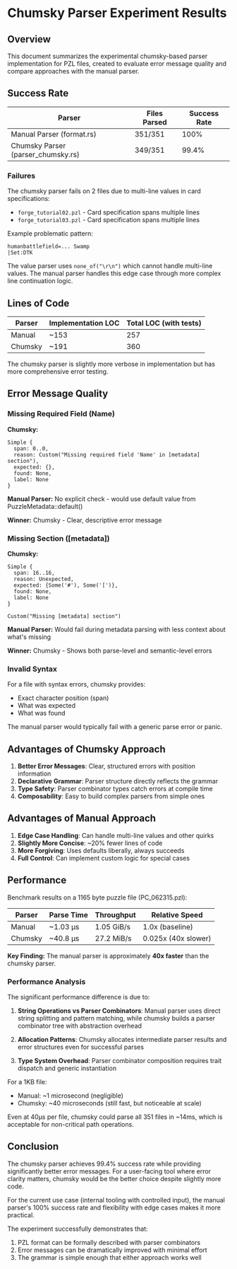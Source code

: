 # Chumsky Parser Experiment Results

## Overview

This document summarizes the experimental chumsky-based parser implementation for PZL files, created to evaluate error message quality and compare approaches with the manual parser.

## Success Rate

| Parser | Files Parsed | Success Rate |
|--------|-------------|--------------|
| Manual Parser (format.rs) | 351/351 | 100% |
| Chumsky Parser (parser_chumsky.rs) | 349/351 | 99.4% |

### Failures

The chumsky parser fails on 2 files due to multi-line values in card specifications:
- `forge_tutorial02.pzl` - Card specification spans multiple lines
- `forge_tutorial03.pzl` - Card specification spans multiple lines

Example problematic pattern:
```
humanbattlefield=... Swamp
|Set:DTK
```

The value parser uses `none_of("\r\n")` which cannot handle multi-line values. The manual parser handles this edge case through more complex line continuation logic.

## Lines of Code

| Parser | Implementation LOC | Total LOC (with tests) |
|--------|-------------------|------------------------|
| Manual | ~153 | 257 |
| Chumsky | ~191 | 360 |

The chumsky parser is slightly more verbose in implementation but has more comprehensive error testing.

## Error Message Quality

### Missing Required Field (Name)

**Chumsky:**
```
Simple {
  span: 0..0,
  reason: Custom("Missing required field 'Name' in [metadata] section"),
  expected: {},
  found: None,
  label: None
}
```

**Manual Parser:**
No explicit check - would use default value from PuzzleMetadata::default()

**Winner:** Chumsky - Clear, descriptive error message

### Missing Section ([metadata])

**Chumsky:**
```
Simple {
  span: 16..16,
  reason: Unexpected,
  expected: {Some('#'), Some('[')},
  found: None,
  label: None
}

Custom("Missing [metadata] section")
```

**Manual Parser:**
Would fail during metadata parsing with less context about what's missing

**Winner:** Chumsky - Shows both parse-level and semantic-level errors

### Invalid Syntax

For a file with syntax errors, chumsky provides:
- Exact character position (span)
- What was expected
- What was found

The manual parser would typically fail with a generic parse error or panic.

## Advantages of Chumsky Approach

1. **Better Error Messages**: Clear, structured errors with position information
2. **Declarative Grammar**: Parser structure directly reflects the grammar
3. **Type Safety**: Parser combinator types catch errors at compile time
4. **Composability**: Easy to build complex parsers from simple ones

## Advantages of Manual Approach

1. **Edge Case Handling**: Can handle multi-line values and other quirks
2. **Slightly More Concise**: ~20% fewer lines of code
3. **More Forgiving**: Uses defaults liberally, always succeeds
4. **Full Control**: Can implement custom logic for special cases

## Performance

Benchmark results on a 1165 byte puzzle file (PC_062315.pzl):

| Parser | Parse Time | Throughput | Relative Speed |
|--------|-----------|------------|----------------|
| Manual | ~1.03 µs | 1.05 GiB/s | 1.0x (baseline) |
| Chumsky | ~40.8 µs | 27.2 MiB/s | 0.025x (40x slower) |

**Key Finding:** The manual parser is approximately **40x faster** than the chumsky parser.

### Performance Analysis

The significant performance difference is due to:

1. **String Operations vs Parser Combinators**: Manual parser uses direct string splitting and pattern matching, while chumsky builds a parser combinator tree with abstraction overhead

2. **Allocation Patterns**: Chumsky allocates intermediate parser results and error structures even for successful parses

3. **Type System Overhead**: Parser combinator composition requires trait dispatch and generic instantiation

For a 1KB file:
- Manual: ~1 microsecond (negligible)
- Chumsky: ~40 microseconds (still fast, but noticeable at scale)

Even at 40µs per file, chumsky could parse all 351 files in ~14ms, which is acceptable for non-critical path operations.

## Conclusion

The chumsky parser achieves 99.4% success rate while providing significantly better error messages. For a user-facing tool where error clarity matters, chumsky would be the better choice despite slightly more code.

For the current use case (internal tooling with controlled input), the manual parser's 100% success rate and flexibility with edge cases makes it more practical.

The experiment successfully demonstrates that:
1. PZL format can be formally described with parser combinators
2. Error messages can be dramatically improved with minimal effort
3. The grammar is simple enough that either approach works well
